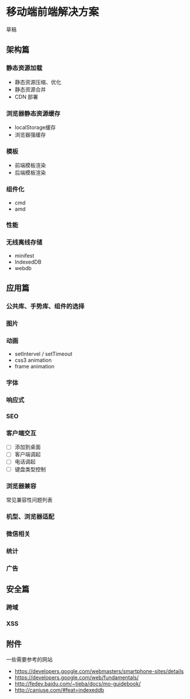 移动端前端解决方案
==========================================

草稿

## 架构篇

### 静态资源加载

- 静态资源压缩、优化
- 静态资源合并
- CDN 部署

### 浏览器静态资源缓存

- localStorage缓存
- 浏览器强缓存

### 模板

- 前端模板渲染
- 后端模板渲染

### 组件化

- cmd
- amd

### 性能

### 无线离线存储

- minifest
- IndexedDB
- webdb

## 应用篇

### 公共库、手势库、组件的选择

### 图片

### 动画

- setIntervel / setTimeout
- css3 animation
- frame animation

### 字体

### 响应式

### SEO

### 客户端交互

- [ ] 添加到桌面
- [ ] 客户端调起
- [ ] 电话调起
- [ ] 键盘类型控制

### 浏览器兼容

常见兼容性问题列表

### 机型、浏览器适配

### 微信相关

### 统计

### 广告

## 安全篇

### 跨域

### XSS

## 附件

一些需要参考的网站

 - https://developers.google.com/webmasters/smartphone-sites/details
 - https://developers.google.com/web/fundamentals/
 - http://fedev.baidu.com/~tieba/docs/mo-guidebook/
 - http://caniuse.com/#feat=indexeddb
